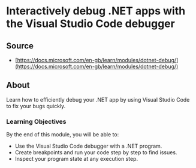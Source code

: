 # Interactively debug .NET apps with the Visual Studio Code debugger

## Source

- [https://docs.microsoft.com/en-gb/learn/modules/dotnet-debug/](https://docs.microsoft.com/en-gb/learn/modules/dotnet-debug/)

## About

Learn how to efficiently debug your .NET app by using Visual Studio Code to fix your bugs quickly.

### Learning Objectives

By the end of this module, you will be able to:

- Use the Visual Studio Code debugger with a .NET program.
- Create breakpoints and run your code step by step to find issues.
- Inspect your program state at any execution step.
